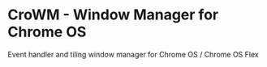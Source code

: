 # CroWM - Window Manager for Chrome OS
Event handler and tiling window manager for Chrome OS / Chrome OS Flex
